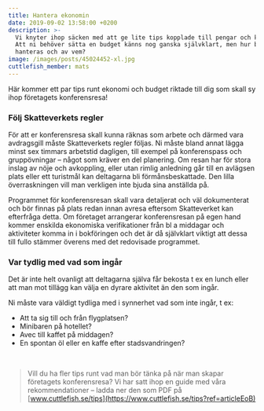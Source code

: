 ```yaml
---
title: Hantera ekonomin
date: 2019-09-02 13:58:00 +0200
description: >-
  Vi knyter ihop säcken med att ge lite tips kopplade till pengar och kostnader.
  Att ni behöver sätta en budget känns nog ganska självklart, men hur bör den
  hanteras och av vem?
image: /images/posts/45024452-xl.jpg
cuttlefish_member: mats
---
```


H&auml;r kommer ett par tips runt ekonomi och budget riktade till dig som skall sy ihop företagets konferensresa\!

### Följ Skatteverkets regler

För att er konferensresa skall kunna r&auml;knas som arbete och d&auml;rmed vara avdragsgill m&aring;ste Skatteverkets regler följas. Ni m&aring;ste bland annat l&auml;gga minst sex timmars arbetstid dagligen, till exempel p&aring; konferenspass och gruppövningar – n&aring;got som kr&auml;ver en del planering. Om resan har för stora inslag av nöje och avkoppling, eller utan rimlig anledning g&aring;r till en avl&auml;gsen plats eller ett turistm&aring;l kan deltagarna bli förm&aring;nsbeskattade. Den lilla överraskningen vill man verkligen inte bjuda sina anst&auml;llda p&aring;.

Programmet för konferensresan skall vara detaljerat och v&auml;l dokumenterat och bör finnas p&aring; plats redan innan avresa eftersom Skatteverket kan efterfr&aring;ga detta. Om företaget arrangerar konferensresan p&aring; egen hand kommer enskilda ekonomiska verifikationer fr&aring;n bl a middagar och aktiviteter komma in i bokföringen och det &auml;r d&aring; sj&auml;lvklart viktigt att dessa till fullo st&auml;mmer överens med det redovisade programmet.

### Var tydlig med vad som ing&aring;r

Det &auml;r inte helt ovanligt att deltagarna sj&auml;lva f&aring;r bekosta t ex en lunch eller att man mot till&auml;gg kan v&auml;lja en dyrare aktivitet &auml;n den som ing&aring;r.&nbsp;

Ni m&aring;ste vara v&auml;ldigt tydliga med i synnerhet vad som inte ing&aring;r, t ex:

* Att ta sig till och fr&aring;n flygplatsen?
* Minibaren p&aring; hotellet?
* Avec till kaffet p&aring; middagen?
* En spontan öl eller en kaffe efter stadsvandringen?

&nbsp;

> Vill du ha fler tips runt vad man bör t&auml;nka p&aring; n&auml;r man skapar företagets konferensresa? Vi har satt ihop en guide med v&aring;ra rekommendationer – ladda ner den som PDF p&aring; [www.cuttlefish.se/tips](https://www.cuttlefish.se/tips?ref=articleEoB)